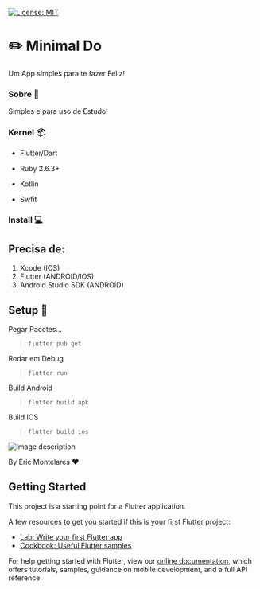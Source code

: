 [![License: MIT](https://img.shields.io/badge/License-MIT-yellow.svg)](https://opensource.org/licenses/MIT)

#  :pencil2:  Minimal Do
Um App simples para te fazer Feliz!

<h3> Sobre 📃</h3>

Simples e para uso de Estudo!

<h3> Kernel 📦</h3>

- Flutter/Dart

- Ruby 2.6.3+ 
- Kotlin
- Swfit


<h3> Install 💻</h3>

## Precisa de:
1. Xcode (IOS)
2. Flutter (ANDROID/IOS)
3. Android Studio SDK (ANDROID)

## Setup 🔧
Pegar Pacotes...
> ```flutter pub get```

Rodar em Debug 
> ```flutter run```

Build Android 
> ```flutter build apk```

Build IOS 
> ```flutter build ios```

![Image description](https://ibb.co/5c6GrGK)

By Eric Montelares ❤️



## Getting Started

This project is a starting point for a Flutter application.

A few resources to get you started if this is your first Flutter project:

- [Lab: Write your first Flutter app](https://flutter.dev/docs/get-started/codelab)
- [Cookbook: Useful Flutter samples](https://flutter.dev/docs/cookbook)

For help getting started with Flutter, view our
[online documentation](https://flutter.dev/docs), which offers tutorials,
samples, guidance on mobile development, and a full API reference.

